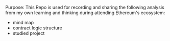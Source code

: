 
Purpose:
This Repo is used for recording and sharing the following analysis from my own learning and thinking during attending Ethereum's ecosystem:
- mind map
- contract logic structure
- studied project
